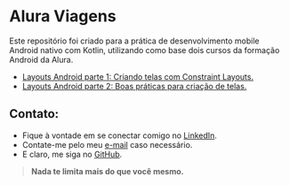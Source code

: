 # Alura Viagens
Este repositório foi criado para a prática de desenvolvimento mobile Android nativo com Kotlin, utilizando como base dois cursos da formação Android da Alura.

* [Layouts Android parte 1: Criando telas com Constraint Layouts.][curso1]
* [Layouts Android parte 2: Boas práticas para criação de telas.][curso2]

## Contato:

* Fique à vontade em se conectar comigo no [LinkedIn][linkedin].
* Contate-me pelo meu [e-mail][email] caso necessário.
* E claro, me siga no [GitHub][github].

> **Nada te limita mais do que você mesmo.**

   [linkedin]: <https://www.linkedin.com/in/vgbhieel/>
   [email]: <mailto:bielvitor2008@hotmail.com>
   [github]: <https://github.com/Vgbhieel>
   [curso1]: <https://cursos.alura.com.br/course/layout-android-1>
   [curso2]: <https://cursos.alura.com.br/course/layout-android-2>
